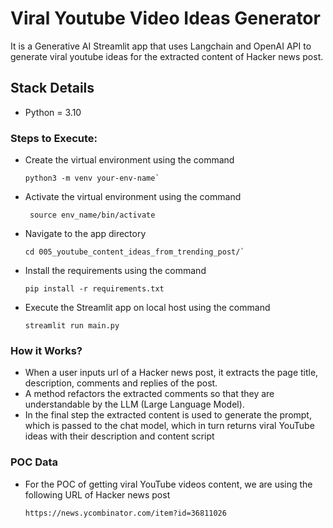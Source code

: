 # Viral Youtube Video Ideas Generator

It is a Generative AI Streamlit app that uses Langchain and OpenAI API to generate viral youtube ideas for the 
extracted content of Hacker news post.

## Stack Details
- Python = 3.10

### Steps to Execute:
- Create the virtual environment using the command
  ```
  python3 -m venv your-env-name`
  ```
- Activate the virtual environment using the command
  ```
   source env_name/bin/activate
  ``` 
- Navigate to the app directory
  ```
  cd 005_youtube_content_ideas_from_trending_post/`
  ```
- Install the requirements using the command
  ```
  pip install -r requirements.txt
  ```
- Execute the Streamlit app on local host using the command
  ```
  streamlit run main.py
  ```

### How it Works?
- When a user inputs url of a Hacker news post, it extracts the page title, description, comments and replies of the post.
- A method refactors the extracted comments so that they are understandable by the LLM (Large Language Model).
- In the final step the extracted content is used to generate the prompt, which is passed to the chat model, which in turn
  returns viral YouTube ideas with their description and content script

### POC Data
- For the POC of getting viral YouTube videos content, we are using the following URL of Hacker news post
  
  `https://news.ycombinator.com/item?id=36811026`
  